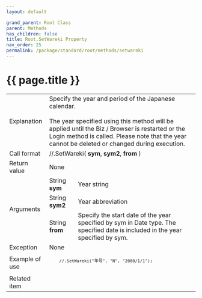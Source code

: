 ```yaml
---
layout: default

grand_parent: Root Class
parent: Methods
has_children: false
title: Root.SetWareki Property
nav_order: 25
permalink: /package/standard/root/methods/setwareki
---
```

# {{ page.title }}

<table>
  <tr>
    <td>Explanation</td>
    <td colspan="2">Specify the year and period of the Japanese calendar.<br><br>The year specified using this method will be applied until the Biz / Browser is restarted or the Login method is called. Please note that the year cannot be deleted or changed during execution.</td>
  </tr>
  <tr>
    <td>Call format</td>
    <td colspan="2">//.SetWareki( <b>sym</b>, <b>sym2</b>, <b>from</b> )</td>
  </tr>
  <tr>
    <td>Return value</td>
    <td colspan="2">None</td>
  </tr>  
  <tr>
    <td rowspan="3">Arguments</td>
    <td>String <b>sym</b></td>
    <td>Year string</td>
  </tr>
  <tr>
    <td>String <b>sym2</b></td>
    <td>Year abbreviation</td>
  </tr>
  <tr>
    <td>String <b>from</b></td>
    <td>Specify the start date of the year specified by sym in Date type. The specified date is included in the year specified by sym.</td>
  </tr>
  <tr>
    <td>Exception</td>
    <td colspan="2">None</td>
  </tr>
  <tr>
    <td>Example of use</td>
    <td colspan="2">
    <code><pre>
    //.SetWareki("年号", "N", "2080/1/1");
    </pre></code></td>
  </tr>
  <tr>
    <td>Related item</td>
    <td colspan="2"></td>
  </tr>
</table>



